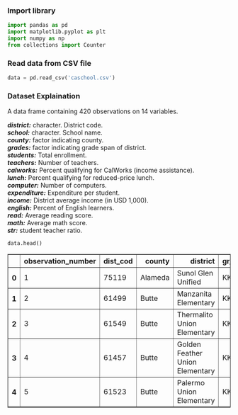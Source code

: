### Import library


```python
import pandas as pd
import matplotlib.pyplot as plt
import numpy as np
from collections import Counter
```

### Read data from CSV file


```python
data = pd.read_csv('caschool.csv')
```

### Dataset Explaination
A data frame containing 420 observations on 14 variables.

***district:*** character. District code.  
***school:*** character. School name.  
***county:*** factor indicating county.  
***grades:*** factor indicating grade span of district.  
***students:*** Total enrollment.  
***teachers:*** Number of teachers.  
***calworks:*** Percent qualifying for CalWorks (income assistance).  
***lunch:*** Percent qualifying for reduced-price lunch.  
***computer:*** Number of computers.  
***expenditure:*** Expenditure per student.  
***income:*** District average income (in USD 1,000).  
***english:*** Percent of English learners.  
***read:*** Average reading score.  
***math:*** Average math score.  
***str:*** student teacher ratio.

```python
data.head()
```

<div>
<style scoped>
    .dataframe tbody tr th:only-of-type {
        vertical-align: middle;
    }

    .dataframe tbody tr th {
        vertical-align: top;
    }

    .dataframe thead th {
        text-align: right;
    }
</style>
<table border="1" class="dataframe">
  <thead>
    <tr style="text-align: right;">
      <th></th>
      <th>observation_number</th>
      <th>dist_cod</th>
      <th>county</th>
      <th>district</th>
      <th>gr_span</th>
      <th>enrl_tot</th>
      <th>teachers</th>
      <th>calw_pct</th>
      <th>meal_pct</th>
      <th>computer</th>
      <th>testscr</th>
      <th>comp_stu</th>
      <th>expn_stu</th>
      <th>str</th>
      <th>avginc</th>
      <th>el_pct</th>
      <th>read_scr</th>
      <th>math_scr</th>
    </tr>
  </thead>
  <tbody>
    <tr>
      <th>0</th>
      <td>1</td>
      <td>75119</td>
      <td>Alameda</td>
      <td>Sunol Glen Unified</td>
      <td>KK-08</td>
      <td>195</td>
      <td>10.900000</td>
      <td>0.510200</td>
      <td>2.040800</td>
      <td>67</td>
      <td>690.799988</td>
      <td>0.343590</td>
      <td>6384.911133</td>
      <td>17.889910</td>
      <td>22.690001</td>
      <td>0.000000</td>
      <td>691.599976</td>
      <td>690.000000</td>
    </tr>
    <tr>
      <th>1</th>
      <td>2</td>
      <td>61499</td>
      <td>Butte</td>
      <td>Manzanita Elementary</td>
      <td>KK-08</td>
      <td>240</td>
      <td>11.150000</td>
      <td>15.416700</td>
      <td>47.916698</td>
      <td>101</td>
      <td>661.200012</td>
      <td>0.420833</td>
      <td>5099.380859</td>
      <td>21.524664</td>
      <td>9.824000</td>
      <td>4.583333</td>
      <td>660.500000</td>
      <td>661.900024</td>
    </tr>
    <tr>
      <th>2</th>
      <td>3</td>
      <td>61549</td>
      <td>Butte</td>
      <td>Thermalito Union Elementary</td>
      <td>KK-08</td>
      <td>1550</td>
      <td>82.900002</td>
      <td>55.032299</td>
      <td>76.322601</td>
      <td>169</td>
      <td>643.599976</td>
      <td>0.109032</td>
      <td>5501.954590</td>
      <td>18.697226</td>
      <td>8.978000</td>
      <td>30.000002</td>
      <td>636.299988</td>
      <td>650.900024</td>
    </tr>
    <tr>
      <th>3</th>
      <td>4</td>
      <td>61457</td>
      <td>Butte</td>
      <td>Golden Feather Union Elementary</td>
      <td>KK-08</td>
      <td>243</td>
      <td>14.000000</td>
      <td>36.475399</td>
      <td>77.049202</td>
      <td>85</td>
      <td>647.700012</td>
      <td>0.349794</td>
      <td>7101.831055</td>
      <td>17.357143</td>
      <td>8.978000</td>
      <td>0.000000</td>
      <td>651.900024</td>
      <td>643.500000</td>
    </tr>
    <tr>
      <th>4</th>
      <td>5</td>
      <td>61523</td>
      <td>Butte</td>
      <td>Palermo Union Elementary</td>
      <td>KK-08</td>
      <td>1335</td>
      <td>71.500000</td>
      <td>33.108601</td>
      <td>78.427002</td>
      <td>171</td>
      <td>640.849976</td>
      <td>0.128090</td>
      <td>5235.987793</td>
      <td>18.671329</td>
      <td>9.080333</td>
      <td>13.857677</td>
      <td>641.799988</td>
      <td>639.900024</td>
    </tr>
  </tbody>
</table>
</div>
